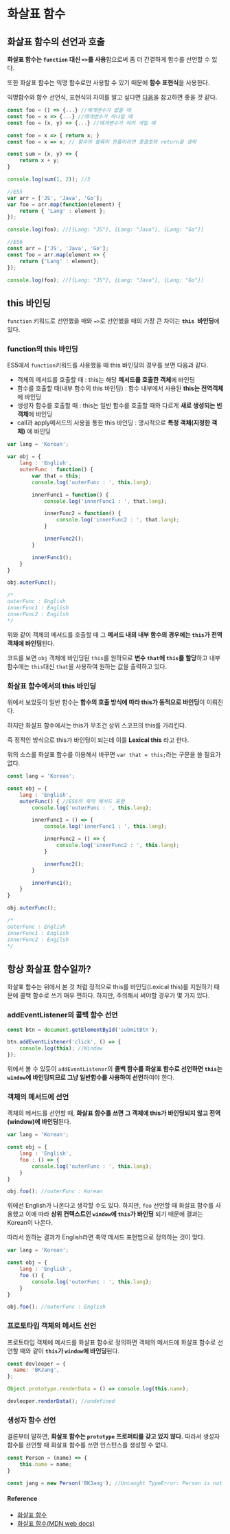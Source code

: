 # 화살표 함수

## 화살표 함수의 선언과 호출

**화살표 함수는 `function` 대신 `=>`를 사용**함으로써 좀 더 간결하게 함수를 선언할 수 있다.

또한 화살표 함수는 익명 함수로만 사용할 수 있기 때문에 **함수 표현식**을 사용한다.

익명함수와 함수 선언식, 표현식의 차이를 알고 싶다면 [다음](https://github.com/im-d-team/Dev-Docs/blob/master/Javascript/%ED%95%A8%EC%88%98%20%EC%84%A0%EC%96%B8.md)을 참고하면 좋을 것 같다.

```js
const foo = () => {...} //매개변수가 없을 때
const foo = x => {...} //매개변수가 하나일 때
const foo = (x, y) => {...} //매개변수가 여러 개일 때

const foo = x => { return x; }
const foo = x => x; // 함수의 블록이 한줄이라면 중괄호와 return을 생략

const sum = (x, y) => {
    return x + y;
}

console.log(sum(1, 2)); //3
```

```js
//ES5
var arr = ['JS', 'Java', 'Go'];
var foo = arr.map(function(element) {
    return { 'Lang' : element };
});

console.log(foo); //[{Lang: "JS"}, {Lang: "Java"}, {Lang: "Go"}]

//ES6
const arr = ['JS', 'Java', 'Go'];
const foo = arr.map(element => {
    return {'Lang' : element};
});

console.log(foo); //[{Lang: "JS"}, {Lang: "Java"}, {Lang: "Go"}]
```



## this 바인딩


`function` 키워드로 선언했을 때와 `=>`로 선언했을 때의 가장 큰 차이는 **`this `바인딩**에 있다.

### function의 this 바인딩

ES5에서 `function`키워드를 사용했을 때 this 바인딩의 경우를 보면 다음과 같다.

* 객체의 메서드를 호출할 때 : this는 해당 **메서드를 호출한 객체**에 바인딩
* 함수를 호출할 때(내부 함수의 this 바인딩) : 함수 내부에서 사용된 **this는 전역객체**에 바인딩
* 생성자 함수를 호출할 때 : this는 일반 함수를 호출할 때와 다르게 **새로 생성되는 빈 객체**에 바인딩
* call과 apply메서드의 사용을 통한 this 바인딩 : 명시적으로 **특정 객체(지정한 객체)** 에 바인딩

```js
var lang = 'Korean';

var obj = {
    lang : 'English',
    outerFunc : function() {
        var that = this;
        console.log('outerFunc : ', this.lang);

        innerFunc1 = function() {
            console.log('innerFunc1 : ', that.lang);

            innerFunc2 = function() {
                console.log('innerFunc2 : ', that.lang);
            }

            innerFunc2();
        }

        innerFunc1();
    }
}

obj.outerFunc();

/*
outerFunc : English
innerFunc1 : English
innerFunc2 : Engilsh
*/
```
위와 같이 객체의 메서드를 호출할 때 그 **메서드 내의 내부 함수의 경우에는 `this`가 전역 객체에 바인딩**된다.

코드를 보면 `obj` 객체에 바인딩된 `this`를 원하므로 **변수 `that`에 `this`를 할당**하고 내부 함수에는 `this`대신 `that`을 사용하여 원하는 값을 출력하고 있다.



### 화살표 함수에서의 this 바인딩

위에서 보았듯이 일반 함수는 **함수의 호출 방식에 따라 this가 동적으로 바인딩**이 이뤄진다.

하지만 화살표 함수에서는 this가 무조건 상위 스코프의 this를 가리킨다.

즉 정적인 방식으로 this가 바인딩이 되는데 이를 **Lexical this** 라고 한다.

위의 소스를 화살표 함수를 이용해서 바꾸면 `var that = this;`라는 구문을 쓸 필요가 없다.

```js
const lang = 'Korean';

const obj = {
    lang : 'English',
    outerFunc() { //ES6의 축약 메서드 표현
        console.log('outerFunc : ', this.lang);

        innerFunc1 = () => {
            console.log('innerFunc1 : ', this.lang);

            innerFunc2 = () => {
                console.log('innerFunc2 : ', this.lang);
            }

            innerFunc2();
        }

        innerFunc1();
    }
}

obj.outerFunc();

/*
outerFunc : English
innerFunc1 : English
innerFunc2 : Engilsh
*/
```


## 항상 화살표 함수일까?



화살표 함수는 위에서 본 것 처럼 정적으로 this를 바인딩(Lexical this)를 지원하기 때문에 콜백 함수로 쓰기 매우 편하다. 하지만, 주의해서 써야할 경우가 몇 가지 있다.


### addEventListener의 콜백 함수 선언

```js
const btn = document.getElementById('submitBtn');

btn.addEventListener('click', () => {
    console.log(this); //Window
});
```

위에서 볼 수 있듯이 `addEventListener`의 **콜백 함수를 화살표 함수로 선언하면 `this`는 `window`에 바인딩되므로 그냥 일반함수를 사용하여 선언**하여야 한다.



### 객체의 메서드에 선언

객체의 메서드를 선언할 때, **화살표 함수를 쓰면 그 객체에 this가 바인딩되지 않고 전역(window)에 바인딩**된다.

```js
var lang = 'Korean';

const obj = {
    lang : 'English',
    foo : () => { 
        console.log('outerFunc : ', this.lang);
    }
}

obj.foo(); //outerFunc : Korean
```

위에선 English가 나온다고 생각할 수도 있다. 하지만, `foo` 선언할 때 화살표 함수를 사용했고 이에 따라 **상위 컨텍스트인 `window`에 `this`가 바인딩** 되기 때문에 결과는 Korean이 나온다.

따라서 원하는 결과가 English라면 축약 메서드 표현법으로 정의하는 것이 맞다.
```js
var lang = 'Korean';

const obj = {
    lang : 'English',
    foo () { 
        console.log('outerFunc : ', this.lang);
    }
}

obj.foo(); //outerFunc : English
```


### 프로토타입 객체의 메서드 선언

프로토타입 객체에 메서드를 화살표 함수로 정의하면 객체의 메서드에 화살표 함수로 선언할 때와 같이 **`this`가 `window`에 바인딩**된다.

```js
const devleoper = {
  name: 'BKJang',
};

Object.prototype.renderData = () => console.log(this.name);

devleoper.renderData(); //undefined
```



### 생성자 함수 선언

결론부터 말하면, **화살표 함수는 `prototype` 프로퍼티를 갖고 있지 않다.** 따라서 생성자 함수를 선언할 때 화살표 함수를 쓰면 인스턴스를 생성할 수 없다.

```js
const Person = (name) => {
    this.name = name;
}

const jang = new Person('BKJang'); //Uncaught TypeError: Person is not a constructor
```

#### Reference

- [화살표 함수](https://poiemaweb.com/es6-arrow-function)
- [화살표 함수(MDN web docs)](https://developer.mozilla.org/ko/docs/Web/JavaScript/Reference/Functions/%EC%95%A0%EB%A1%9C%EC%9A%B0_%ED%8E%91%EC%85%98)
